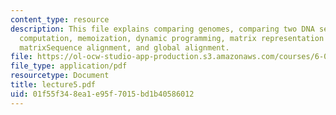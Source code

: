 ```yaml
---
content_type: resource
description: This file explains comparing genomes, comparing two DNA sequences, re-use
  computation, memoization, dynamic programming, matrix representation of alignments,
  matrixSequence alignment, and global alignment.
file: https://ol-ocw-studio-app-production.s3.amazonaws.com/courses/6-096-algorithms-for-computational-biology-spring-2005/01f55f348ea1e95f7015bd1b40586012_lecture5.pdf
file_type: application/pdf
resourcetype: Document
title: lecture5.pdf
uid: 01f55f34-8ea1-e95f-7015-bd1b40586012
---
```


